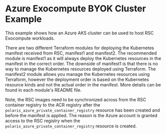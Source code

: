 # Azure Exocompute BYOK Cluster Example
This example shows how an Azure AKS cluster can be used to host RSC Exocompute
workloads.

There are two different Terraform modules for deploying the Kubernetes manifest
received from RSC, manifest1 and manifest2. The recommended module is manifest1
as it will always deploy the Kubernetes resources in the manifest in the correct
order. The downside of manifest1 is that there is no way to manage the
Kubernetes resources deployed using Terraform. The manifest2 module allows you
manage the Kubernetes resources using Terraform, however the deployment order
is based on the Kubernetes resource kinds and not the actual order in the
manifest. More details can be found in each module's README file.

Note, the RSC images need to be synchronized across from the RSC container
registry to the ACR registry after the `polaris_azure_private_container_registry`
resource has been created and before the manifest is applied. The reason is the
Azure account is granted access to the RSC registry when the
`polaris_azure_private_container_registry` resource is created.
